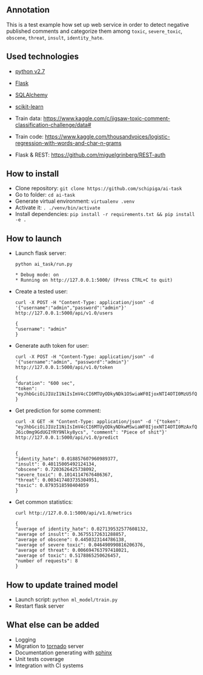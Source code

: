 ## Annotation

This is a test example how set up web service in order to detect negative published comments and categorize them among `toxic`, `severe_toxic`, `obscene`, `threat`, `insult`, `identity_hate`.

## Used technologies

- [python v2.7](https://www.python.org/)
- [Flask](http://flask.pocoo.org/)
- [SQLAlchemy](http://flask-sqlalchemy.pocoo.org/)
- [scikit-learn](http://scikit-learn.org/stable/index.html)

- Train data: https://www.kaggle.com/c/jigsaw-toxic-comment-classification-challenge/data#
- Train code: https://www.kaggle.com/thousandvoices/logistic-regression-with-words-and-char-n-grams
- Flask & REST: https://github.com/miguelgrinberg/REST-auth

## How to install

- Clone repository: `git clone https://github.com/schipiga/ai-task`
- Go to folder: `cd ai-task`
- Generate virtual environment: `virtualenv .venv`
- Activate it: `. ./venv/bin/activate`
- Install dependencies: `pip install -r requirements.txt && pip install -e .`

## How to launch

- Launch flask server:

    ```
    python ai_task/run.py

    * Debug mode: on
    * Running on http://127.0.0.1:5000/ (Press CTRL+C to quit)
    ```

- Create a tested user:

    ```
    curl -X POST -H "Content-Type: application/json" -d '{"username":"admin","password":"admin"}' http://127.0.0.1:5000/api/v1.0/users

    {
    "username": "admin"
    }
    ```

- Generate auth token for user:

    ```
    curl -X POST -H "Content-Type: application/json" -d '{"username":"admin", "password":"admin"}' http://127.0.0.1:5000/api/v1.0/token

    {
    "duration": "600 sec",
    "token": "eyJhbGciOiJIUzI1NiIsImV4cCI6MTUyODkyNDk1OSwiaWF0IjoxNTI4OTI0MzU5fQ.eyJpZCI6MX0._ItAFuSfmxvBCI1tOVfwvkyHh9mMiKve3KTcDgcMio4"
    }
    ```

- Get prediction for some comment:

    ```
    curl -X GET -H "Content-Type: application/json" -d '{"token": "eyJhbGciOiJIUzI1NiIsImV4cCI6MTUyODkyNDkwMSwiaWF0IjoxNTI4OTI0MzAxfQ.eyJpZCI6MX0.DyqkMsK0rAduBULCT-J6ic0mg9GdUGIYRY9Nlky8ycs", "comment": "Piece of shit"}' http://127.0.0.1:5000/api/v1.0/predict


    {
    "identity_hate": 0.018857607960989377,
    "insult": 0.40115005492124134,
    "obscene": 0.7203626425738092,
    "severe_toxic": 0.10141147676486367,
    "threat": 0.003417403735304951,
    "toxic": 0.8793518598404059
    }
    ```

- Get common statistics:

    ```
    curl http://127.0.0.1:5000/api/v1.0/metrics

    {
    "average of identity_hate": 0.027139532577608132,
    "average of insult": 0.36755172631288857,
    "average of obscene": 0.4450323144786138,
    "average of severe toxic": 0.046490990816206376,
    "average of threat": 0.006694763797418021,
    "average of toxic": 0.5178865250626457,
    "number of requests": 8
    }
    ```

## How to update trained model

- Launch script: `python ml_model/train.py`
- Restart flask server

## What else can be added

- Logging
- Migration to [tornado](http://www.tornadoweb.org/en/stable/) server
- Documentation generating with [sphinx](http://www.sphinx-doc.org/en/master/)
- Unit tests coverage
- Integration with CI systems
